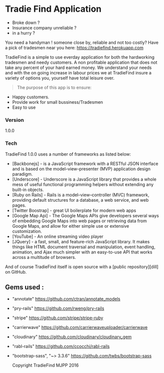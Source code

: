 # Tradie Find Application


- Broke down ?
- Insurance company unreliable ?
- in a hurry ?

You need a handyman ! someone close by, reliable and not too costly? Have a pick of tradesmen near you here:  https://tradiefind.herokuapp.com


TradieFind is a simple to use everday application for both the hardworking tradesmen and needy customers. A non profitable application that does not take any percent of your hard earned money. We understand your needs and with the on going increase in labour prices we at TradieFind insure a variety of options you, yourself have total leisure over.

> The purpose of this app is to ensure:
- Happy customers.
- Provide work for small bussiness/Tradesmen
- Easy to use


### Version
1.0.0

### Tech

TradieFind 1.0.0 uses a number of frameworks as listed below:

* [Backbonejs] - is a JavaScript framework with a RESTful JSON interface and is based on the model–view–presenter (MVP) application design paradigm.
* [Underscore] - Underscore is a JavaScript library that provides a whole mess of useful functional programming helpers without extending any built-in objects.
* [Ruby on Rails] - Rails is a model–view–controller (MVC) framework, providing default structures for a database, a web service, and web pages.
* [Twitter Boostrap] - great UI boilerplate for modern web apps
* [Google Map Api] - The Google Maps APIs give developers several ways of embedding Google Maps into web pages or retrieving data from Google Maps, and allow for either simple use or extensive customization.
* [YouTube] - An online streaming video player
* [JQuery] - a fast, small, and feature-rich JavaScript library. It makes things like HTML document traversal and manipulation, event handling, animation, and Ajax much simpler with an easy-to-use API that works across a multitude of browsers.


And of course TradieFind itself is open source with a [public repository][dill]
 on GitHub.


## Gems used :

-  "annotate" https://github.com/ctran/annotate_models
-  "pry-rails" https://github.com/rweng/pry-rails
-  "stripe" https://github.com/stripe/stripe-ruby
-  "carrierwave" https://github.com/carrierwaveuploader/carrierwave
-  "cloudinary" https://github.com/cloudinary/cloudinary_gem
-  "rabl-rails" https://github.com/ccocchi/rabl-rails
-  "bootstrap-sass", "~> 3.3.6" https://github.com/twbs/bootstrap-sass


    Copyright TradieFind MJPP 2016
